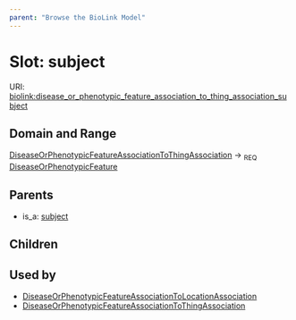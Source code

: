 ```yaml
---
parent: "Browse the BioLink Model"
---
```



# Slot: subject




URI: [biolink:disease_or_phenotypic_feature_association_to_thing_association_subject](https://w3id.org/biolink/vocab/disease_or_phenotypic_feature_association_to_thing_association_subject)

## Domain and Range

[DiseaseOrPhenotypicFeatureAssociationToThingAssociation](DiseaseOrPhenotypicFeatureAssociationToThingAssociation.md) ->  <sub>REQ</sub> [DiseaseOrPhenotypicFeature](DiseaseOrPhenotypicFeature.md)

## Parents

 *  is_a: [subject](subject.md)

## Children


## Used by

 * [DiseaseOrPhenotypicFeatureAssociationToLocationAssociation](DiseaseOrPhenotypicFeatureAssociationToLocationAssociation.md)
 * [DiseaseOrPhenotypicFeatureAssociationToThingAssociation](DiseaseOrPhenotypicFeatureAssociationToThingAssociation.md)
